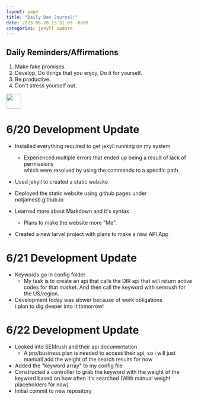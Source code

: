 ```yaml
---
layout: page
title: "Daily Dev Journal!"
date: 2023-06-20 13:31:03 -0700
categories: jekyll update
---
```


## Daily Reminders/Affirmations

1. Make fake promises.
2. Develop, Do things that you enjoy, Do it for yourself.
3. Be productive.
4. Don't stress yourself out.

 <img src="https://media.tenor.com/oUBstqaKvYQAAAAC/dogecoin-doge.gif" width="40px" height="40px"/>

# **6/20 Development Update**

- Installed everything required to get jekyll running on my system

  - Experienced multiple errors that ended up being a result of lack of permissions  
    which were resolved by using the commands to a specific path.

- Used jekyll to created a static website
- Deployed the static website using github pages under notjamesb.github.io
- Learned more about Markdown and it's syntax

  - Plans to make the website more "Me".

- Created a new larvel project with plans to make a new API App

# **6/21 Development Update**

- Keywords go in config folder
  - My task is to create an api that calls the DIR api that will return active codes for that market. And then call the keyword with semrush for the US/region.
- Development today was slower because of work obligations  
  i plan to dig deeper into it tomorrow!

# **6/22 Development Update**

- Looked into SEMrush and their api documentation
  - A pro/business plan is needed to access their api, so i will just manuall add the weight of the search results for now  
- Added the "keyword array" to my config file
- Constructed a controller to grab the keyword with the weight of the keyword based on how often it's searched (With manual weight placeholders for now)  
- Initial commit to new repository
